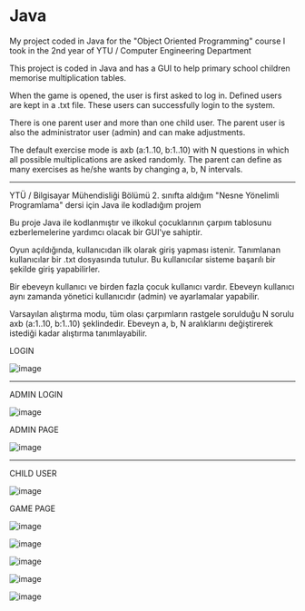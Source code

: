 # Java
My project coded in Java for the "Object Oriented Programming" course I took in the 2nd year of YTU / Computer Engineering Department

This project is coded in Java and has a GUI to help primary school children memorise multiplication tables.

When the game is opened, the user is first asked to log in. 
Defined users are kept in a .txt file. These users can successfully login to the system. 

There is one parent user and more than one child user. The parent user is also the administrator user (admin) and can make adjustments.

The default exercise mode is axb (a:1..10, b:1..10) with N questions in which all possible multiplications are asked randomly. The parent can define as many exercises as he/she wants by changing a, b, N intervals.

********************************************************************************************************************************************

YTÜ / Bilgisayar Mühendisliği Bölümü 2. sınıfta aldığım "Nesne Yönelimli Programlama" dersi için Java ile kodladığım projem

Bu proje Java ile kodlanmıştır ve ilkokul çocuklarının çarpım tablosunu ezberlemelerine yardımcı olacak bir GUI'ye sahiptir.

Oyun açıldığında, kullanıcıdan ilk olarak giriş yapması istenir. 
Tanımlanan kullanıcılar bir .txt dosyasında tutulur. Bu kullanıcılar sisteme başarılı bir şekilde giriş yapabilirler. 

Bir ebeveyn kullanıcı ve birden fazla çocuk kullanıcı vardır. Ebeveyn kullanıcı aynı zamanda yönetici kullanıcıdır (admin) ve ayarlamalar yapabilir.

Varsayılan alıştırma modu, tüm olası çarpımların rastgele sorulduğu N sorulu axb (a:1..10, b:1..10) şeklindedir. Ebeveyn a, b, N aralıklarını değiştirerek istediği kadar alıştırma tanımlayabilir.

LOGIN

![image](https://github.com/Sevda-Karahan/Java/assets/116480291/4d32702f-6b6b-41f8-b0cb-fa69502ae8e9)

------------------------------------------------------------------------------------------------------

ADMIN LOGIN

![image](https://github.com/Sevda-Karahan/Java/assets/116480291/4538c5c7-13df-4c2e-adb6-c82cd0c5abbb)

ADMIN PAGE

![image](https://github.com/Sevda-Karahan/Java/assets/116480291/64b758f9-dd66-4002-bf11-31aa91293150)

---------------------------------------------------------------------------------------------------------

CHILD USER

![image](https://github.com/Sevda-Karahan/Java/assets/116480291/56327dd3-e71d-43c6-a3a4-0e0ffa7b031f)

GAME PAGE

![image](https://github.com/Sevda-Karahan/Java/assets/116480291/21fcd897-f5cd-4db6-a552-bd9a92adce26)


![image](https://github.com/Sevda-Karahan/Java/assets/116480291/fe799159-7bee-4de2-8467-b8be888a2d5e)


![image](https://github.com/Sevda-Karahan/Java/assets/116480291/48838d39-1f19-4310-adae-71e36920fea1)


![image](https://github.com/Sevda-Karahan/Java/assets/116480291/5d104ca3-1d6b-4af0-bc13-9e4fe4b79c76)


![image](https://github.com/Sevda-Karahan/Java/assets/116480291/2e14f392-64e1-4514-bf9b-fd88a43f730c)
